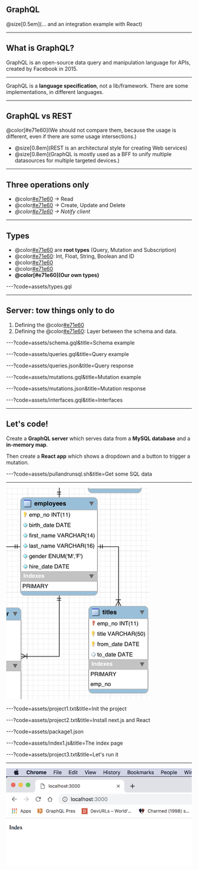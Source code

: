 
## GraphQL

@size[0.5em](... and an integration example with React)

---

## What is GraphQL?

GraphQL is an open-source data query and manipulation language for APIs, created by Facebook in 2015.

---

GraphQL is a **language specification**, not a lib/framework. There are some implementations, in different languages.

---

## GraphQL vs REST

@color[#e71e60](We should not compare them, because the usage is different, even if there are some usage intersections.)

* @size[0.8em](REST is an architectural style for creating Web services)
* @size[0.8em](GraphQL is mostly used as a BFF to unify multiple datasources for multiple targeted devices.)

---

## Three operations only

* @color[#e71e60](Query) -> Read
* @color[#e71e60](Mutation) -> Create, Update and Delete
* _@color[#e71e60](Subscription) -> Notify client_

---

## Types

* @color[#e71e60](Operations) are **root types** (Query, Mutation and Subscription)
* @color[#e71e60](Scalars): Int, Float, String, Boolean and ID
* @color[#e71e60](Enumerations)
* @color[#e71e60](Lists)
* **@color[#e71e60](Our own types)**

---?code=assets/types.gql

---

## Server: tow things only to do

1. Defining the @color[#e71e60](schema)
2. Defining the @color[#e71e60](resolvers): Layer between the schema and data.

---?code=assets/schema.gql&title=Schema example

---?code=assets/queries.gql&title=Query example

---?code=assets/queries.json&title=Query response

---?code=assets/mutations.gql&title=Mutation example

---?code=assets/mutations.json&title=Mutation response

---?code=assets/interfaces.gql&title=Interfaces

---

## Let's code!

Create a **GraphQL server** which serves data from a **MySQL database** and a **in-memory map**.

Then create a **React app** which shows a dropdown and a button to trigger a mutation.

---?code=assets/pullandrunsql.sh&title=Get some SQL data

---

![MySQL Schema](assets/employees-schema.png)

---?code=assets/project1.txt&title=Init the project

---?code=assets/project2.txt&title=Install next.js and React

---?code=assets/package1.json

---?code=assets/index1.js&title=The index page

---?code=assets/project3.txt&title=Let's run it

---

![Logo](assets/screen1.png)

